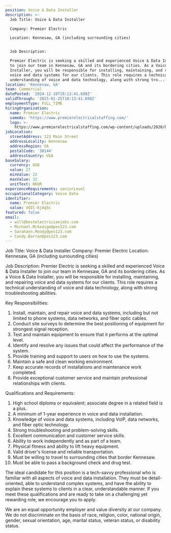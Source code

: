 ```yaml
---
position: Voice & Data Installer
description: >-
  Job Title: Voice & Data Installer

  Company: Premier Electric

  Location: Kennesaw, GA (including surrounding cities)


  Job Description:

  Premier Electric is seeking a skilled and experienced Voice & Data Installer
  to join our team in Kennesaw, GA and its bordering cities. As a Voice & Data
  Installer, you will be responsible for installing, maintaining, and repairing
  voice and data systems for our clients. This role requires a technical
  understanding of voice and data technology, along with strong tro...
location: 'Kennesaw, GA'
team: Commercial
datePosted: '2024-12-18T10:13:41.698Z'
validThrough: '2025-01-25T10:13:41.698Z'
employmentType: FULL_TIME
hiringOrganization:
  name: Premier Electric
  sameAs: 'https://www.premierelectricalstaffing.com/'
  logo: >-
    https://www.premierelectricalstaffing.com/wp-content/uploads/2020/05/Premier-Electrical-Staffing-logo.png
jobLocation:
  streetAddress: 123 Main Street
  addressLocality: Kennesaw
  addressRegion: GA
  postalCode: '30144'
  addressCountry: USA
baseSalary:
  currency: USD
  value: 27
  minValue: 22
  maxValue: 32
  unitText: HOUR
experienceRequirements: seniorLevel
occupationalCategory: Voice Data
identifier:
  name: Premier Electric
  value: VOIC-6j4q5c
featured: false
email:
  - will@bestelectricianjobs.com
  - Michael.Mckeaige@pes123.com
  - Sarahann.Moody@pes123.com
  - Candy.Barron@pes123.com
---
```




Job Title: Voice & Data Installer
Company: Premier Electric
Location: Kennesaw, GA (including surrounding cities)

Job Description:
Premier Electric is seeking a skilled and experienced Voice & Data Installer to join our team in Kennesaw, GA and its bordering cities. As a Voice & Data Installer, you will be responsible for installing, maintaining, and repairing voice and data systems for our clients. This role requires a technical understanding of voice and data technology, along with strong troubleshooting abilities.

Key Responsibilities:
1. Install, maintain, and repair voice and data systems, including but not limited to phone systems, data networks, and fiber optic cables.
2. Conduct site surveys to determine the best positioning of equipment for strongest signal reception.
3. Test and maintain equipment to ensure that it performs at the optimal level.
4. Identify and resolve any issues that could affect the performance of the system.
5. Provide training and support to users on how to use the systems.
6. Maintain a safe and clean working environment.
7. Keep accurate records of installations and maintenance work completed.
8. Provide exceptional customer service and maintain professional relationships with clients.

Qualifications and Requirements:
1. High school diploma or equivalent; associate degree in a related field is a plus.
2. A minimum of 1-year experience in voice and data installation.
3. Knowledge of voice and data systems, including VoIP, data networks, and fiber optic technology.
4. Strong troubleshooting and problem-solving skills.
5. Excellent communication and customer service skills.
6. Ability to work independently and as part of a team.
7. Physical fitness and ability to lift heavy equipment.
8. Valid driver's license and reliable transportation.
9. Must be willing to travel to surrounding cities that border Kennesaw.
10. Must be able to pass a background check and drug test.

The ideal candidate for this position is a tech-savvy professional who is familiar with all aspects of voice and data installation. They must be detail-oriented, able to understand complex systems, and have the ability to explain these systems to clients in a clear, understandable manner. If you meet these qualifications and are ready to take on a challenging yet rewarding role, we encourage you to apply. 

We are an equal opportunity employer and value diversity at our company. We do not discriminate on the basis of race, religion, color, national origin, gender, sexual orientation, age, marital status, veteran status, or disability status.
